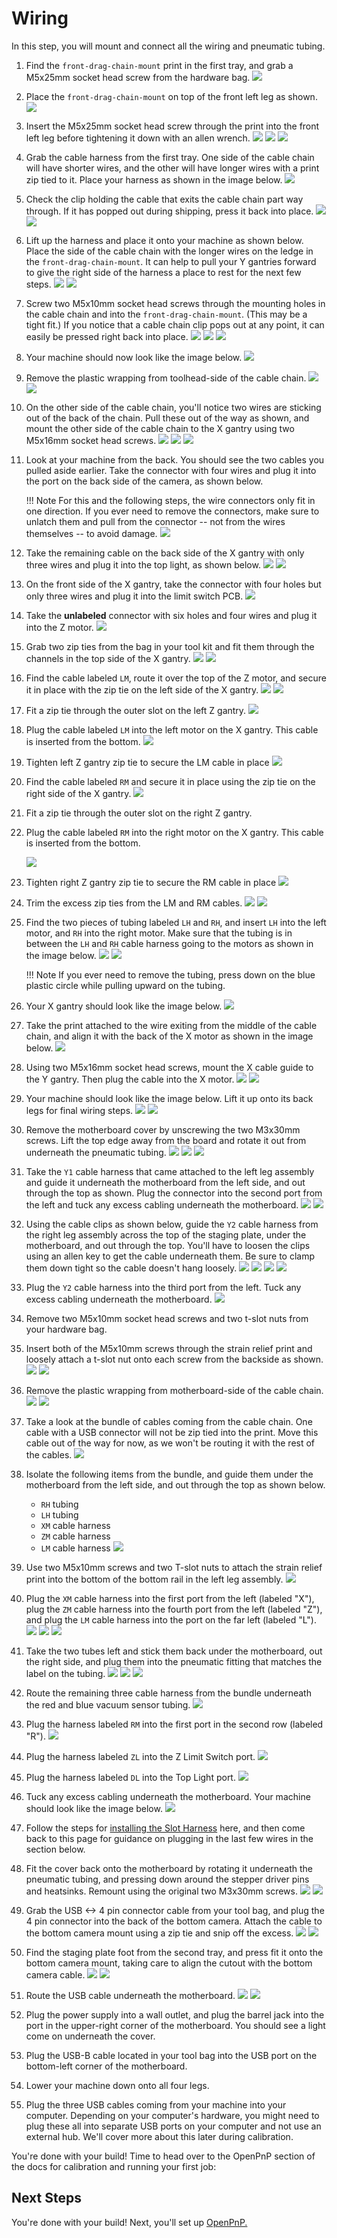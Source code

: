 <!-- markdownlint-disable-file MD045-->
# Wiring

In this step, you will mount and connect all the wiring and pneumatic tubing.

1. Find the `front-drag-chain-mount` print in the first tray, and grab a M5x25mm socket head screw from the hardware bag.
  ![](images/front-leg-cable-chain-mount.JPG)

2. Place the `front-drag-chain-mount` on top of the front left leg as shown.
  ![](images/front-cable-chain-mount-placement.JPG)

3. Insert the M5x25mm socket head screw through the print into the front left leg before tightening it down with an allen wrench.
  ![](images/chain-mount-1.JPG)
  ![](images/chain-mount-2.JPG)
  ![](images/chain-mount-3.JPG)

4. Grab the cable harness from the first tray. One side of the cable chain will have shorter wires, and the other will have longer wires with a print zip tied to it. Place your harness as shown in the image below.
  ![](images/cable-harness.JPG)

5. Check the clip holding the cable that exits the cable chain part way through. If it has popped out during shipping, press it back into place.
  ![](images/x-motor-cable-pop.JPG)
  ![](images/x-motor-cable-set.JPG)

6. Lift up the harness and place it onto your machine as shown below. Place the side of the cable chain with the longer wires on the ledge in the `front-drag-chain-mount`. It can help to pull your Y gantries forward to give the right side of the harness a place to rest for the next few steps.
  ![](images/cable-harness-placement-1.JPG)
  ![](images/cable-harness-placement-2.JPG)

7. Screw two M5x10mm socket head screws through the mounting holes in the cable chain and into the `front-drag-chain-mount`. (This may be a tight fit.) If you notice that a cable chain clip pops out at any point, it can easily be pressed right back into place.
  ![](images/screw-chain-front.JPG)
  ![](images/chain-clip-pop.JPG)
  ![](images/chain-clip-set.JPG)

8. Your machine should now look like the image below.
  ![](images/chain-half-mount.JPG)
  
9. Remove the plastic wrapping from toolhead-side of the cable chain.
  ![](images/unbag-wires1.JPG)
  ![](images/unbag-wires2.JPG)

10. On the other side of the cable chain, you'll notice two wires are sticking out of the back of the chain. Pull these out of the way as shown, and mount the other side of the cable chain to the X gantry using two M5x16mm socket head screws.
    ![](images/chain-head-mount-1.JPG)
    ![](images/chain-head-mount-3.JPG)
    ![](images/chain-head-mount-4.JPG)

11. Look at your machine from the back. You should see the two cables you pulled aside earlier. Take the connector with four wires and plug it into the port on the back side of the camera, as shown below.

    !!! Note
        For this and the following steps, the wire connectors only fit in one direction. If you ever need to remove the connectors, make sure to unlatch them and pull from the connector -- not from the wires themselves -- to avoid damage.
    ![](images/plug-top-cam.JPG)

12. Take the remaining cable on the back side of the X gantry with only three wires and plug it into the top light, as shown below.
    ![](images/plug-top-light.JPG)
    ![](images/plug-top-cam-asm.JPG)

13. On the front side of the X gantry, take the connector with four holes but only three wires and plug it into the limit switch PCB.
    ![](images/plug-z-limit.JPG)

14. Take the **unlabeled** connector with six holes and four wires and plug it into the Z motor.
    ![](images/plug-z-motor.JPG)

15. Grab two zip ties from the bag in your tool kit and fit them through the channels in the top side of the X gantry.
    ![](images/zip-tie-1.JPG)
    ![](images/zip-tie-2.JPG)

16. Find the cable labeled `LM`, route it over the top of the Z motor, and secure it in place with the zip tie on the left side of the X gantry.
    ![](images/zip-lh-1.JPG)
    ![](images/zip-lh-2.JPG)

17. Fit a zip tie through the outer slot on the left Z gantry.
  ![](images/zip-lh-3.JPG)

18. Plug the cable labeled `LM` into the left motor on the X gantry. This cable is inserted from the bottom.
  ![](images/plug-lh.JPG)

19. Tighten left Z gantry zip tie to secure the LM cable in place
    ![](images/zip-lh-4.JPG)

20. Find the cable labeled `RM` and secure it in place using the zip tie on the right side of the X gantry.
    ![](images/zip-rh-2.JPG)

21. Fit a zip tie through the outer slot on the right Z gantry.

22. Plug the cable labeled `RM` into the right motor on the X gantry. This cable is inserted from the bottom.

    ![](images/plug-rh.JPG)
  
23. Tighten right Z gantry zip tie to secure the RM cable in place
    ![](images/zip-rh-3.JPG)

24. Trim the excess zip ties from the LM and RM cables.
    ![](images/lh-trim.JPG)
    ![](images/head-trim.JPG)

25. Find the two pieces of tubing labeled `LH` and `RH`, and insert `LH` into the left motor, and `RH` into the right motor. Make sure that the tubing is in between the `LH` and `RH` cable harness going to the motors as shown in the image below.
    ![](images/tubing.JPG)
    ![](images/tubing-inserted.JPG)
  
    !!! Note
          If you ever need to remove the tubing, press down on the blue plastic circle while pulling upward on the tubing.

26. Your X gantry should look like the image below.
  ![](images/finished-head.JPG)

27. Take the print attached to the wire exiting from the middle of the cable chain, and align it with the back of the X motor as shown in the image below.
  ![](images/x-umbilical.JPG)

28. Using two M5x16mm socket head screws, mount the X cable guide to the Y gantry. Then plug the cable into the X motor.
  ![](images/x-umbilical-mount.JPG)
  ![](images/x-motor-plug.JPG)

29. Your machine should look like the image below. Lift it up onto its back legs for final wiring steps.
  ![](images/overview-down.JPG)
  ![](images/overview-up.JPG)

30. Remove the motherboard cover by unscrewing the two M3x30mm screws. Lift the top edge away from the board and rotate it out from underneath the pneumatic tubing.
  ![](images/cover-remove-1.JPG)
  ![](images/cover-remove-2.JPG)
  ![](images/cover-remove-3.JPG)

31. Take the `Y1` cable harness that came attached to the left leg assembly and guide it underneath the motherboard from the left side, and out through the top as shown. Plug the connector into the second port from the left and tuck any excess cabling underneath the motherboard.
  ![](images/route-y1.JPG)
  ![](images/plug-y1.JPG)

32. Using the cable clips as shown below, guide the `Y2` cable harness from the right leg assembly across the top of the staging plate, under the motherboard, and out through the top. You'll have to loosen the clips using an allen key to get the cable underneath them. Be sure to clamp them down tight so the cable doesn't hang loosely.
  ![](images/route-y2-1.JPG)
  ![](images/route-y2-2.JPG)
  ![](images/route-y2-3.JPG)
  ![](images/route-y2-4.JPG)

33. Plug the `Y2` cable harness into the third port from the left. Tuck any excess cabling underneath the motherboard.
  ![](images/plug-y2.JPG)

34. Remove two M5x10mm socket head screws and two t-slot nuts from your hardware bag.
35. Insert both of the M5x10mm screws through the strain relief print and loosely attach a t-slot nut onto each screw from the backside as shown.
  ![](images/bolt-umbilical-mount.JPG)
  ![](images/bolt-umbilical-mount1.JPG)

36. Remove the plastic wrapping from motherboard-side of the cable chain.
  ![](images/unbag-wires3.JPG)
  ![](images/unbag-wires4.JPG)
  
37. Take a look at the bundle of cables coming from the cable chain. One cable with a USB connector will not be zip tied into the print. Move this cable out of the way for now, as we won't be routing it with the rest of the cables.
  ![](images/isolate-top-cam.JPG)

38. Isolate the following items from the bundle, and guide them under the motherboard from the left side, and out through the top as shown below.
    - `RH` tubing
    - `LH` tubing
    - `XM` cable harness
    - `ZM` cable harness
    - `LM` cable harness
  ![](images/isolate-half-1.JPG)

39. Use two M5x10mm screws and two T-slot nuts to attach the strain relief print into the bottom of the bottom rail in the left leg assembly.
    ![](images/mount-strain.JPG)

40. Plug the `XM` cable harness into the first port from the left (labeled "X"), plug the `ZM` cable harness into the fourth port from the left (labeled "Z"), and plug the `LM` cable harness into the port on the far left (labeled "L").
  ![](images/plug-xm.JPG)
  ![](images/plug-zm.JPG)
  ![](images/plug-lm.JPG)

41. Take the two tubes left and stick them back under the motherboard, out the right side, and plug them into the pneumatic fitting that matches the label on the tubing.
  ![](images/guide-tubing-1.JPG)
  ![](images/guide-tubing-2.JPG)
  ![](images/plug-tubing.JPG)

42. Route the remaining three cable harness from the bundle underneath the red and blue vacuum sensor tubing.
  ![](images/route-zl-dl-rm.JPG)

43. Plug the harness labeled `RM` into the first port in the second row (labeled "R").
  ![](images/plug-rm.JPG)

44. Plug the harness labeled `ZL` into the Z Limit Switch port.
  ![](images/plug-zl.JPG)
  
45. Plug the harness labeled `DL` into the Top Light port.
  ![](images/plug-dl.JPG)

46. Tuck any excess cabling underneath the motherboard. Your machine should look like the image below.
  ![](images/wired-overview.JPG)

47. Follow the steps for [installing the Slot Harness](https://docs.opulo.io/feeders/2-install-harness/installing-the-slot-harness/#install-the-harness) here, and then come back to this page for guidance on plugging in the last few wires in the section below.

48. Fit the cover back onto the motherboard by rotating it underneath the pneumatic tubing, and pressing down around the stepper driver pins and heatsinks. Remount using the original two M3x30mm screws.
  ![](images/mount-cover-1.JPG)
  ![](images/mount-cover-2.JPG)

49. Grab the USB <-> 4 pin connector cable from your tool bag, and plug the 4 pin connector into the back of the bottom camera. Attach the cable to the bottom camera mount using a zip tie and snip off the excess.
  ![](images/plug-bottom-cam.JPG)
  ![](images/zip-bottom-cam.JPG)

50. Find the staging plate foot from the second tray, and press fit it onto the bottom camera mount, taking care to align the cutout with the bottom camera cable.
  ![](images/mount-foot-1.JPG)
  ![](images/mount-foot-2.JPG)

51. Route the USB cable underneath the motherboard.
  ![](images/usb-under-mobo.JPG)
  ![](images/final-wiring.JPG)

52. Plug the power supply into a wall outlet, and plug the barrel jack into the port in the upper-right corner of the motherboard. You should see a light come on underneath the cover.
53. Plug the USB-B cable located in your tool bag into the USB port on the bottom-left corner of the motherboard.
54. Lower your machine down onto all four legs.
55. Plug the three USB cables coming from your machine into your computer. Depending on your computer's hardware, you might need to plug these all into separate USB ports on your computer and not use an external hub. We'll cover more about this later during calibration.

You're done with your build! Time to head over to the OpenPnP section of the docs for calibration and running your first job:

## Next Steps

You're done with your build! Next, you'll set up [OpenPnP.](../../openpnp/index.md)
